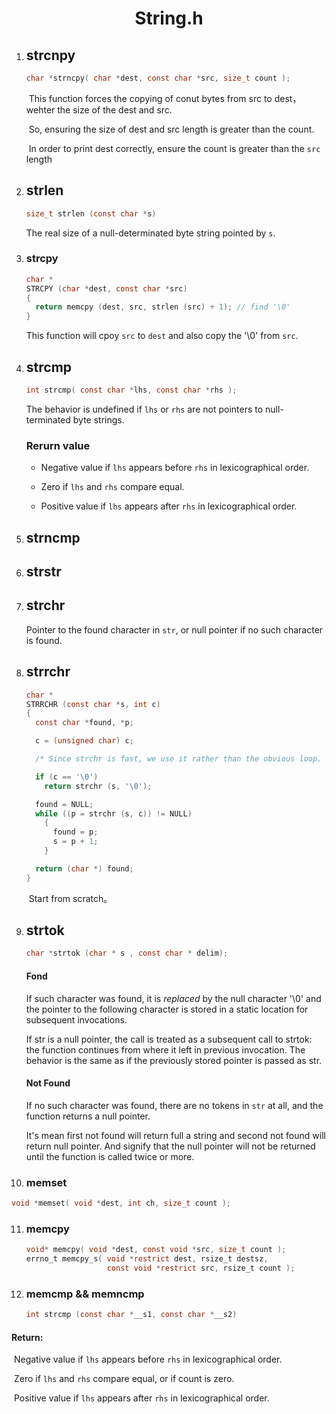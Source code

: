 <h1 align = "center">String.h</h1>

1. ## strcnpy

   ```c
   char *strncpy( char *dest, const char *src, size_t count );
   ```

   ​	This function forces the copying of conut bytes from src to dest，wehter the size of the dest and src. 

   ​	So, ensuring the size of dest and src length is greater than the count.

   ​	In order to print dest correctly, ensure the count is greater than the `src` length

2. ## strlen

   ```c
   size_t strlen (const char *s)
   ```

   The real size of a null-determinated byte string pointed by `s`. 

3. ### strcpy

   ```c
   char *
   STRCPY (char *dest, const char *src)
   {
     return memcpy (dest, src, strlen (src) + 1); // find '\0'
   }
   ```

   This function will cpoy `src` to `dest` and also copy the '\0' from `src`. 

4. ## strcmp

   ```c
   int strcmp( const char *lhs, const char *rhs );
   ```

   The behavior is undefined if `lhs` or `rhs` are not pointers to null-terminated byte strings.

   ### Rerurn value

   - Negative value if `lhs` appears before `rhs` in lexicographical order.

   - Zero if `lhs` and `rhs` compare equal.

   - Positive value if `lhs` appears after `rhs` in lexicographical order.

5. ## strncmp

6. ## strstr

7. ## strchr

   Pointer to the found character in `str`, or null pointer if no such character is found.

8. ## strrchr

   ```c
   char *
   STRRCHR (const char *s, int c)
   {
     const char *found, *p;
   
     c = (unsigned char) c;
   
     /* Since strchr is fast, we use it rather than the obvious loop.  */
   
     if (c == '\0')
       return strchr (s, '\0');
   
     found = NULL;
     while ((p = strchr (s, c)) != NULL)
       {
         found = p;
         s = p + 1;
       }
   
     return (char *) found;
   }
   ```

   ​	Start from scratch。

9. ## strtok

   ```c
   char *strtok (char * s , const char * delim);
   ```

   #### Fond

   If such character was found, it is *replaced* by the null character '\0' and the pointer to the following character is stored in a static location for subsequent invocations.

   If str is a null pointer, the call is treated as a subsequent call to strtok: the function continues from where it left in previous invocation. The behavior is the same as if the previously stored pointer is passed as str. 

   #### Not Found

   If no such character was found, there are no tokens in `str` at all, and the function returns a null pointer.

   It's mean first not found will return full a string and second not found will return null pointer. And signify that the null pointer will not be returned until the function is called twice or more.

10. ### memset

   ```c
   void *memset( void *dest, int ch, size_t count );
   ```

11. ### memcpy

    ```c
    void* memcpy( void *dest, const void *src, size_t count );
    errno_t memcpy_s( void *restrict dest, rsize_t destsz,
                      const void *restrict src, rsize_t count );
    ```

12. ### memcmp && memncmp

    ```c
    int strcmp (const char *__s1, const char *__s2)
    ```

#### 		Return:

​			Negative value if `lhs`  appears before `rhs` in lexicographical order.

​			Zero if `lhs` and `rhs` compare equal, or if count is zero.

​			Positive value if `lhs` appears after `rhs` in lexicographical order.

###  